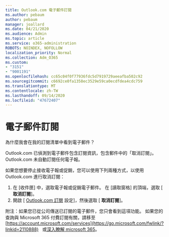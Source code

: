 ```yaml
---
title: Outlook.com 電子郵件訂閱
ms.author: pebaum
author: pebaum
manager: joallard
ms.date: 04/21/2020
ms.audience: Admin
ms.topic: article
ms.service: o365-administration
ROBOTS: NOINDEX, NOFOLLOW
localization_priority: Normal
ms.collection: Adm_O365
ms.custom:
- "3151"
- "9001191"
ms.openlocfilehash: cc65c04f0f77936fdc5d7919729aeeafba502c92
ms.sourcegitcommit: c6692ce0fa1358ec3529e59ca0ecdfdea4cdc759
ms.translationtype: MT
ms.contentlocale: zh-TW
ms.lasthandoff: 09/14/2020
ms.locfileid: "47672407"
---
```

# <a name="email-subscriptions"></a>電子郵件訂閱

為什麼我會在我的訂閱清單中看到電子郵件？

Outlook.com 已偵測到電子郵件包含訂閱資訊，包含郵件中的「取消訂閱」。 Outlook.com 未自動訂閱任何電子報。

如果您想要停止接收電子報或促銷，您可以使用下列兩種方式，以使用 Outlook.com 進行取消訂閱：
1. 在 [收件匣] 中，選取電子報或促銷電子郵件。 在 [讀取窗格] 的頂端，選取 [ **取消訂閱**]。
2. 開啟 [ [Outlook.com 訂閱](https://go.microsoft.com/fwlink/?linkid=2110887) 設定]，然後選取 [ **取消訂閱**]。

附注：如果您已從公司傳送已訂閱的電子郵件，您只會看到這項功能。
如果您的查詢與 Microsoft 365 付費訂閱有關，請移至 [https://account.microsoft.com/services](https://go.microsoft.com/fwlink/?linkid=2110888)   或[深入瞭解 microsoft 365](https://products.office.com/compare-all-microsoft-office-products?tab=1&WT.mc_id=PROD_OL-Web_Support_O365NewValue_Upgrade)。
  